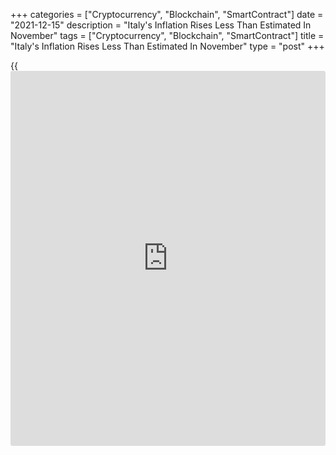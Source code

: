+++
categories = ["Cryptocurrency", "Blockchain", "SmartContract"]
date = "2021-12-15"
description = "Italy's Inflation Rises Less Than Estimated In November"
tags = ["Cryptocurrency", "Blockchain", "SmartContract"]
title = "Italy's Inflation Rises Less Than Estimated In November"
type = "post"
+++

{{<iframe id="large-banner" src="https://www.bounty.group/#slide=11.0" width="100%" height="600" scrolling="no" style="border: 0px solid rgb(216, 221, 230); border-radius: 3px;">}}

Italy's consumer price inflation rose less than estimated in November,
final data from the statistical office Istat showed on Wednesday.

Consumer prices increased 3.7 percent on a yearly basis in November,
following a 3.0 percent rise in October. The rate was revised down from
3.8 percent published on November 30.

The annual increase was largely caused by the 24.3 percent rise in
regulated energy prices.

Core inflation excluding energy and unprocessed food and inflation
excluding energy were +1.3 percent versus 1.1 percent in the previous
month for both.

On a month-on-month basis, consumer prices rose 0.6 percent, the same
rate as seen in October. But the rate was below the flash estimate of
0.7 percent.

Inflation, based on the harmonized index of consumer prices, rose to 3.9
percent in November from 3.2 percent in the previous month. According to
flash estimate, inflation was 4.0 percent.

On a monthly basis, the HICP gained 0.7 percent, instead of 0.8 percent
estimated earlier and also down from 0.9 percent in October.

For comments and feedback [contact](https://www.playgroundfx.com/contact/): editorial@rtt[news](https://www.letsplayfx.com/blog/forex-news-website/).com

[Economic News][1]

 **What parts of the world are seeing the best (and worst) economic
performances lately? Click[here][2] to check out our [Econ Scorecard][2]
and find out! See up-to-the-moment [ranking](https://www.playgroundfx.com/blog/crypto-exchange-ranking/)s for the best and worst
performers in [GDP][3], [unemployment rate][4], [inflation][5] and much
more.**

   1. www.rtt[news](https://www.letsplayfx.com/blog/forex-news-website/).com/Content/EconomicNews.aspx
   2. www.rtt[news](https://www.letsplayfx.com/blog/forex-news-website/).com/economic-scorecard/world-rank/PPI/highest-performance.aspx
   3. www.rtt[news](https://www.letsplayfx.com/blog/forex-news-website/).com/economic-scorecard/world-rank/GDP/highest-performance.aspx
   4. www.rtt[news](https://www.letsplayfx.com/blog/forex-news-website/).com/economic-scorecard/world-rank/unemployment-rate/lowest-performance.aspx
   5. www.rtt[news](https://www.letsplayfx.com/blog/forex-news-website/).com/economic-scorecard/world-rank/CPI/highest-performance.aspx